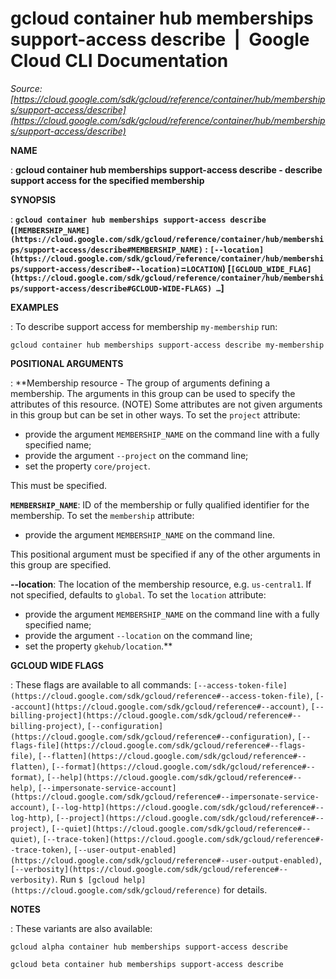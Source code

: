 # gcloud container hub memberships support-access describe  |  Google Cloud CLI Documentation

*Source: [https://cloud.google.com/sdk/gcloud/reference/container/hub/memberships/support-access/describe](https://cloud.google.com/sdk/gcloud/reference/container/hub/memberships/support-access/describe)*

**NAME**

: **gcloud container hub memberships support-access describe - describe support access for the specified membership**

**SYNOPSIS**

: **`gcloud container hub memberships support-access describe` (`[MEMBERSHIP_NAME](https://cloud.google.com/sdk/gcloud/reference/container/hub/memberships/support-access/describe#MEMBERSHIP_NAME)` : `[--location](https://cloud.google.com/sdk/gcloud/reference/container/hub/memberships/support-access/describe#--location)`=`LOCATION`) [`[GCLOUD_WIDE_FLAG](https://cloud.google.com/sdk/gcloud/reference/container/hub/memberships/support-access/describe#GCLOUD-WIDE-FLAGS) …`]**

**EXAMPLES**

: To describe support access for membership `my-membership` run:

```
gcloud container hub memberships support-access describe my-membership
```

**POSITIONAL ARGUMENTS**

: **Membership resource - The group of arguments defining a membership. The
arguments in this group can be used to specify the attributes of this resource.
(NOTE) Some attributes are not given arguments in this group but can be set in
other ways.
To set the `project` attribute:

- provide the argument `MEMBERSHIP_NAME` on the command line with a
fully specified name;
- provide the argument `--project` on the command line;
- set the property `core/project`.

This must be specified.

**`MEMBERSHIP_NAME`**:
ID of the membership or fully qualified identifier for the membership.
To set the `membership` attribute:

- provide the argument `MEMBERSHIP_NAME` on the command line.

This positional argument must be specified if any of the other arguments in this
group are specified.

**--location**:
The location of the membership resource, e.g. `us-central1`. If not
specified, defaults to `global`.
To set the `location` attribute:

- provide the argument `MEMBERSHIP_NAME` on the command line with a
fully specified name;
- provide the argument `--location` on the command line;
- set the property `gkehub/location`.**

**GCLOUD WIDE FLAGS**

: These flags are available to all commands: `[--access-token-file](https://cloud.google.com/sdk/gcloud/reference#--access-token-file)`,
`[--account](https://cloud.google.com/sdk/gcloud/reference#--account)`, `[--billing-project](https://cloud.google.com/sdk/gcloud/reference#--billing-project)`,
`[--configuration](https://cloud.google.com/sdk/gcloud/reference#--configuration)`,
`[--flags-file](https://cloud.google.com/sdk/gcloud/reference#--flags-file)`,
`[--flatten](https://cloud.google.com/sdk/gcloud/reference#--flatten)`, `[--format](https://cloud.google.com/sdk/gcloud/reference#--format)`, `[--help](https://cloud.google.com/sdk/gcloud/reference#--help)`, `[--impersonate-service-account](https://cloud.google.com/sdk/gcloud/reference#--impersonate-service-account)`,
`[--log-http](https://cloud.google.com/sdk/gcloud/reference#--log-http)`,
`[--project](https://cloud.google.com/sdk/gcloud/reference#--project)`, `[--quiet](https://cloud.google.com/sdk/gcloud/reference#--quiet)`, `[--trace-token](https://cloud.google.com/sdk/gcloud/reference#--trace-token)`, `[--user-output-enabled](https://cloud.google.com/sdk/gcloud/reference#--user-output-enabled)`,
`[--verbosity](https://cloud.google.com/sdk/gcloud/reference#--verbosity)`.
Run `$ [gcloud help](https://cloud.google.com/sdk/gcloud/reference)` for details.

**NOTES**

: These variants are also available:

```
gcloud alpha container hub memberships support-access describe
```

```
gcloud beta container hub memberships support-access describe
```